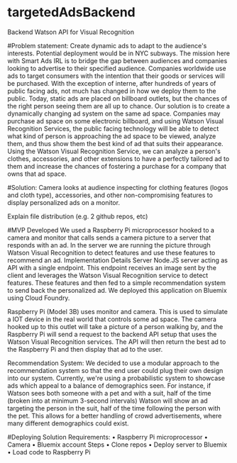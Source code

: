 # targetedAdsBackend

Backend Watson API for Visual Recognition

#Problem statement:
Create dynamic ads to adapt to the audience's interests. Potential deployment would be in NYC subways.
The mission here with Smart Ads IRL is to bridge the gap between audiences and companies looking to advertise to their specified audience. Companies worldwide use ads to target consumers with the intention that their goods or services will be purchased. With the exception of interne, after hundreds of years of public facing ads, not much has changed in how we deploy them to the public. Today, static ads are placed on billboard outlets, but the chances of the right person seeing them are all up to chance. Our solution is to create a dynamically changing ad system on the same ad space. Companies may purchase ad space on some electronic billboard, and using Watson Visual Recognition Services, the public facing technology will be able to detect what kind of person is approaching the ad space to be viewed, analyze them, and thus show them the best kind of ad that suits their appearance. Using the Watson Visual Recognition Service, we can analyze a person's clothes, accessories, and other extensions to have a perfectly tailored ad to them and increase the chances of fostering a purchase for a company that owns that ad space.

#Solution:
Camera looks at audience inspecting for clothing features (logos and cloth type), accessories, and other non-compromising features to display personalized ads on a monitor.

Explain file distribution (e.g. 2 github repos, etc)

#MVP Developed
We used a Raspberry Pi microprocessor hooked to a camera and monitor that calls sends a camera picture to a server that responds with an ad. In the server we are running the picture through Watson Visual Recognition to detect features and use these features to recommend an ad.
Implementation Details
Server
Node.JS server acting as API with a single endpoint. This endpoint receives an image sent by the client and leverages the Watson Visual Recognition service to detect features. These features and then fed to a simple recommendation system to send back the personalized ad. We deployed this application on Bluemix using Cloud Foundry.

Raspberry Pi (Model 3B) uses monitor and camera. This is used to simulate a IOT device in the real world that controls some ad space. The camera hooked up to this outlet will take a picture of a person walking by, and the Raspberry Pi will send a request to the backend API setup that uses the Watson Visual Recognition services. The API will then return the best ad to the Raspberry Pi and then display that ad to the user.

Recommendation System: We decided to use a modular approach to the recommendation system so that the end user could plug their own design into our system. Currently, we're using a probabilistic system to showcase ads which appeal to a balance of demographics seen. For instance, if Watson sees both someone with a pet and with a suit, half of the time (broken into at minimum 3-second intervals) Watson will show an ad targeting the person in the suit, half of the time following the person with the pet. This allows for a better handling of crowd advertisements, where many different demographics could exist.

#Deploying Solution
Requirements:
•	Raspberry Pi microprocessor
•	Camera
•	Bluemix account
Steps
•	Clone repos
•	Deploy server to Bluemix
•	Load code to Raspberry Pi

